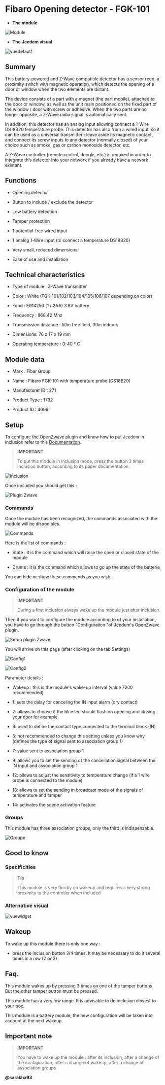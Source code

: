 Fibaro Opening detector - FGK-101 
======================================



-   **The module**



![Module](images/fibaro.fgk101-DS18B20/module.jpg)



-   **The Jeedom visual**



![vuedefaut1](images/fibaro.fgk101-DS18B20/vuedefaut1.jpg)



Summary 
------



This battery-powered and Z-Wave compatible detector has a sensor
reed, a proximity switch with magnetic operation, which
detects the opening of a door or window when the
two elements are distant.

The device consists of a part with a magnet (the part
mobile), attached to the door or window, as well as the unit
main positioned on the fixed part of the window / door with
screw or adhesive. When the two parts are no longer opposite, a
Z-Wave radio signal is automatically sent.

In addition, this detector has an analog input allowing
connect a 1-Wire DS18B20 temperature probe. This detector has
also from a wired input, so it can be used as a
universal transmitter : leave aside its magnetic contact, and
connect its screw inputs to any detector (normally closed) of your
choice such as smoke, gas or carbon monoxide detector,
etc.

A Z-Wave controller (remote control, dongle, etc.) is required in order to
integrate this detector into your network if you already have a network
existant.



Functions 
---------



-   Opening detector

-   Button to include / exclude the detector

-   Low battery detection

-   Tamper protection

-   1 potential-free wired input

-   1 analog 1-Wire input (to connect a
    temperature DS18B20)

-   Very small, reduced dimensions

-   Ease of use and installation



Technical characteristics 
---------------------------



-   Type of module : Z-Wave transmitter

-   Color : White (FGK-101/102/103/104/105/106/107 depending on color)

-   Food : ER14250 (1 / 2AA) 3.6V battery

-   Frequency : 868.42 Mhz

-   Transmission distance : 50m free field, 30m indoors

-   Dimensions: 76 x 17 x 19 mm

-   Operating temperature : 0-40 ° C



Module data 
-----------------



-   Mark : Fibar Group

-   Name : Fibaro FGK-101 with temperature probe (DS18B20)

-   Manufacturer ID : 271

-   Product Type : 1792

-   Product ID : 4096



Setup 
-------------



To configure the OpenZwave plugin and know how to put Jeedom in
inclusion refer to this
[Documentation](https://doc.jeedom.com/en_US/plugins/automation%20protocol/openzwave/).



> **IMPORTANT**
>
> To put this module in inclusion mode, press the button 3 times
> inclusion button, according to its paper documentation.



![inclusion](images/fibaro.fgk101-DS18B20/inclusion.jpg)



Once included you should get this :



![Plugin Zwave](images/fibaro.fgk101-DS18B20/information.jpg)



### Commands 



Once the module has been recognized, the commands associated with the module will be
disponibles.



![Commands](images/fibaro.fgk101-DS18B20/commandes.jpg)



Here is the list of commands :



-   State : it is the command which will raise the open or closed state of the
    module

-   Drums : it is the command which allows to go up the state of the
    batterie



You can hide or show these commands as you wish.



### Configuration of the module 



> **IMPORTANT**
>
> During a first inclusion always wake up the module just after
> inclusion.



Then if you want to configure the module according to
of your installation, you have to go through the button
"Configuration "of Jeedom's OpenZwave plugin.



![Setup plugin Zwave](images/plugin/bouton_configuration.jpg)



You will arrive on this page (after clicking on the tab
Settings)



![Config1](images/fibaro.fgk101-DS18B20/config1.jpg)

![Config2](images/fibaro.fgk101-DS18B20/config2.jpg)



Parameter details :



-   Wakeup : this is the module's wake-up interval (value
    7200 recommended)

-   1: sets the delay for canceling the IN input alarm
    (dry contact)

-   2: allows to choose if the blue led should flash on opening and
    closing your door for example

-   3: used to define the contact type connected to the terminal block (IN)

-   5: not recommended to change this setting unless you know why
    (defines the type of signal sent to association group 1)

-   7: value sent to association group 1

-   9: allows you to set the sending of the cancellation signal between the IN input
    and association group 1

-   12: allows to adjust the sensitivity to temperature change (if
    a 1 wire probe is connected to the module)

-   13: allows to set the sending in broadcast mode of the signals of
    temperature and tamper

-   14: activates the scene activation feature



### Groups 



This module has three association groups, only the third is
indispensable.



![Groupe](images/fibaro.fgk101-DS18B20/groupe.jpg)



Good to know 
------------



### Specificities 



> **Tip**
>
> This module is very finicky on wakeup and requires a very
> strong proximity to the controller when included



### Alternative visual 



![vuewidget](images/fibaro.fgk101-DS18B20/vuewidget.jpg)



Wakeup 
------



To wake up this module there is only one way :

-   press the inclusion button 3/4 times. It may be necessary
    to do it several times in a row (2 or 3)



Faq. 
------



This module wakes up by pressing 3 times on one of the tamper buttons. But
the other tamper button must be pressed.



This module has a very low range. It is advisable to do
inclusion closest to your box.



This module is a battery module, the new configuration will be
taken into account at the next wakeup.



Important note 
---------------



> **IMPORTANT**
>
> You have to wake up the module : after its inclusion, after a change
> of the configuration, after a change of wakeup, after a
> change of association groups



**@sarakha63**
